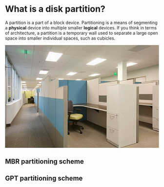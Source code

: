 # What is a disk partition?
A partition is a part of a block device. Partitioning is a means of segmenting a **physical** device into multiple smaller
**logical** devices. If you think in terms of architecture, a partition is a temporary wall used to separate a large open space
into smaller individual spaces, such as cubicles.

![Image of cubicles](cubicle.jpg "A cubicle")


## MBR partitioning scheme


## GPT partitioning scheme

